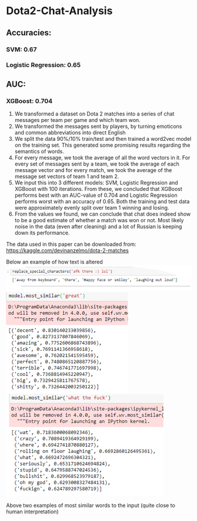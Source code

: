 # Dota2-Chat-Analysis

## Accuracies:

### SVM: 0.67
### Logistic Regression: 0.65

## AUC:

### XGBoost: 0.704

1. We transformed a dataset on Dota 2 matches into a series of chat messages per team per game and which team won.
2. We transformed the messages sent by players, by turning emoticons and common abbreviations into direct English
3. We split the data 90%/10% train/test and then trained a word2vec model on the training set. This generated some promising results regarding the semantics of words.
4. For every message, we took the average of all the word vectors in it. For every set of messages sent by a team, we took the average of each message vector and for every match, we took the average of the message set vectors of team 1 and team 2.
5. We input this into 3 different models: SVM, Logistic Regression and XGBoost with 100 iterations. From these, we concluded that XGBoost performs best with an AUC-value of 0.704 and Logistic Regression performs worst with an accuracy of 0.65. Both the training and test data were approximately evenly split over team 1 winning and losing.
6. From the values we found, we can conclude that chat does indeed show to be a good estimate of whether a match was won or not. Most likely noise in the data (even after cleaning) and a lot of Russian is keeping down its performance.

The data used in this paper can be downloaded from:
https://kaggle.com/devinanzelmo/dota-2-matches

Below an example of how text is altered
![alt text](https://raw.githubusercontent.com/FrederickWillem/Dota2-Chat-Analysis/master/data/test.png)
![alt text](https://raw.githubusercontent.com/FrederickWillem/Dota2-Chat-Analysis/master/data/great.png)
![alt text](https://raw.githubusercontent.com/FrederickWillem/Dota2-Chat-Analysis/master/data/wtf.png)

Above two examples of most similar words to the input (quite close to human interpretation)

